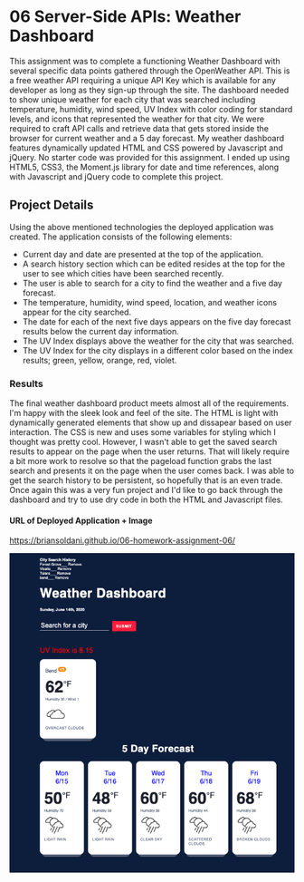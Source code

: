 # 06 Server-Side APIs: Weather Dashboard

This assignment was to complete a functioning Weather Dashboard with several specific data points gathered through the OpenWeather API. This is a free weather API requiring a unique API Key which is available for any developer as long as they sign-up through the site. The dashboard needed to show unique weather for each city that was searched including temperature, humidity, wind speed, UV Index with color coding for standard levels, and icons that represented the weather for that city. We were required to craft API calls and retrieve data that gets stored inside the browser for current weather and a 5 day forecast. My weather dashboard features dynamically updated HTML and CSS powered by Javascript and jQuery. No starter code was provided for this assignment. I ended up using  HTML5, CSS3, the Moment.js library for date and time references, along with Javascript and jQuery code to complete this project.


## Project Details
Using the above mentioned technologies the deployed application was created. The application consists of the following elements:

 - Current day and date are presented at the top of the application.
 - A search history section which can be edited resides at the top for the user to see which cities have been searched recently.
 - The user is able to search for a city to find the weather and a five day forecast.
 - The temperature, humidity, wind speed, location, and weather icons appear for the city searched.
 - The date for each of the next five days appears on the five day forecast results below the current day information. 
 - The UV Index displays above the weather for the city that was searched.
 - The UV Index for the city displays in a different color based on the index results; green, yellow, orange, red, violet.
 
 
 ### Results
 The final weather dashboard product meets almost all of the requirements. I'm happy with the sleek look and feel of the site. The HTML is light with dynamically generated elements that show up and dissapear based on user interaction. The CSS is new and uses some variables for styling which I thought was pretty cool. However, I wasn't able to get the saved search results to appear on the page when the user returns. That will likely require a bit more work to resolve so that the pageload function grabs the last search and presents it on the page when the user comes back. I was able to get the search history to be persistent, so hopefully that is an even trade. Once again this was a very fun project and I'd like to go back through the dashboard and try to use dry code in both the HTML and Javascript files.


#### URL of Deployed Application + Image

 https://briansoldani.github.io/06-homework-assignment-06/

 ![](images/weather-dashboard.jpg)